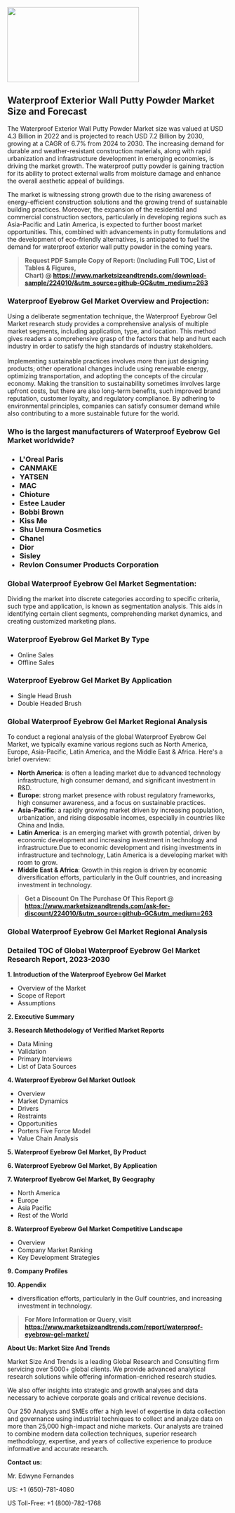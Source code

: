 <p><img class="alignnone size-medium wp-image-20088" src="https://ffe5etoiles.com/wp-content/uploads/2024/12/MST1-300x171.png" alt="" width="300" height="171" /></p><h2>Waterproof Exterior Wall Putty Powder Market Size and Forecast</h2><p>The Waterproof Exterior Wall Putty Powder Market size was valued at USD 4.3 Billion in 2022 and is projected to reach USD 7.2 Billion by 2030, growing at a CAGR of 6.7% from 2024 to 2030. The increasing demand for durable and weather-resistant construction materials, along with rapid urbanization and infrastructure development in emerging economies, is driving the market growth. The waterproof putty powder is gaining traction for its ability to protect external walls from moisture damage and enhance the overall aesthetic appeal of buildings.</p><p>The market is witnessing strong growth due to the rising awareness of energy-efficient construction solutions and the growing trend of sustainable building practices. Moreover, the expansion of the residential and commercial construction sectors, particularly in developing regions such as Asia-Pacific and Latin America, is expected to further boost market opportunities. This, combined with advancements in putty formulations and the development of eco-friendly alternatives, is anticipated to fuel the demand for waterproof exterior wall putty powder in the coming years.</p></p><blockquote id="" class=""><strong>Request PDF Sample Copy of Report: (Including Full TOC, List of Tables &amp; Figures, Chart)&nbsp;@&nbsp;<strong><a href="https://www.marketsizeandtrends.com/download-sample/224010/&utm_source=github-GC&utm_medium=263" target="_blank">https://www.marketsizeandtrends.com/download-sample/224010/&utm_source=github-GC&utm_medium=263</a></strong></strong></blockquote><h3 id="" class="">Waterproof Eyebrow Gel Market&nbsp;Overview and Projection:</h3><p id="" class="">Using a deliberate segmentation technique, the Waterproof Eyebrow Gel Market research study provides a comprehensive analysis of multiple market segments, including application, type, and location. This method gives readers a comprehensive grasp of the factors that help and hurt each industry in order to satisfy the high standards of industry stakeholders. <br /> <br />Implementing sustainable practices involves more than just designing products; other operational changes include using renewable energy, optimizing transportation, and adopting the concepts of the circular economy. Making the transition to sustainability sometimes involves large upfront costs, but there are also long-term benefits, such improved brand reputation, customer loyalty, and regulatory compliance. By adhering to environmental principles, companies can satisfy consumer demand while also contributing to a more sustainable future for the world.</p><h3 id="" class="">Who is the largest manufacturers of&nbsp;Waterproof Eyebrow Gel Market worldwide?</h3><h3 class=""><p><ul><li>L'Oreal Paris </li><li> CANMAKE </li><li> YATSEN </li><li> MAC </li><li> Chioture </li><li> Estee Lauder </li><li> Bobbi Brown </li><li> Kiss Me </li><li> Shu Uemura Cosmetics </li><li> Chanel </li><li> Dior </li><li> Sisley </li><li> Revlon Consumer Products Corporation</li></ul></p></h3><h3 id="" class="">Global&nbsp;Waterproof Eyebrow Gel Market Segmentation:</h3><p id="" class="">Dividing the market into discrete categories according to specific criteria, such type and application, is known as segmentation analysis. This aids in identifying certain client segments, comprehending market dynamics, and creating customized marketing plans.</p><h3 id="" class="">Waterproof Eyebrow Gel Market&nbsp;By Type</h3><p><p><ul><li>Online Sales</li><li> Offline Sales</p></li></ul></p></p><h3 id="" class="">Waterproof Eyebrow Gel Market&nbsp;By Application</h3><p class=""><p><ul><li>Single Head Brush</li><li> Double Headed Brush</li></ul></p></p><h3 id="" class="">Global Waterproof Eyebrow Gel Market Regional Analysis</h3><p id="" class="">To conduct a regional analysis of the global Waterproof Eyebrow Gel Market, we typically examine various regions such as North America, Europe, Asia-Pacific, Latin America, and the Middle East &amp; Africa. Here's a brief overview:</p><ul><li><strong>North America</strong>: is often a leading market due to advanced technology infrastructure, high consumer demand, and significant investment in R&amp;D.</li><li><strong>Europe</strong>: strong market presence with robust regulatory frameworks, high consumer awareness, and a focus on sustainable practices.</li><li><strong>Asia-Pacific</strong>: a rapidly growing market driven by increasing population, urbanization, and rising disposable incomes, especially in countries like China and India.</li><li><strong>Latin America</strong>: is an emerging market with growth potential, driven by economic development and increasing investment in technology and infrastructure.Due to economic development and rising investments in infrastructure and technology, Latin America is a developing market with room to grow.</li><li><strong>Middle East &amp; Africa</strong>: Growth in this region is driven by economic diversification efforts, particularly in the Gulf countries, and increasing investment in technology.</li></ul><blockquote id="" class=""><strong>Get a Discount On The Purchase Of This Report @ <strong><a href="https://www.marketsizeandtrends.com/ask-for-discount/224010/&utm_source=github-GC&utm_medium=263" target="_blank">https://www.marketsizeandtrends.com/ask-for-discount/224010/&utm_source=github-GC&utm_medium=263</a></strong></strong></blockquote><h3 id="" class="">Global Waterproof Eyebrow Gel Market Regional Analysis</h3><h3 id="" class="">Detailed TOC of Global Waterproof Eyebrow Gel Market Research Report, 2023-2030</h3><p id="" class=""><strong>1. Introduction of the Waterproof Eyebrow Gel Market</strong></p><ul><li>Overview of the Market</li><li>Scope of Report</li><li>Assumptions</li></ul><p id="" class=""><strong>2. Executive Summary</strong></p><p id="" class=""><strong>3. Research Methodology of Verified Market Reports</strong></p><ul><li>Data Mining</li><li>Validation</li><li>Primary Interviews</li><li>List of Data Sources</li></ul><p id="" class=""><strong>4. Waterproof Eyebrow Gel Market Outlook</strong></p><ul><li>Overview</li><li>Market Dynamics</li><li>Drivers</li><li>Restraints</li><li>Opportunities</li><li>Porters Five Force Model</li><li>Value Chain Analysis</li></ul><p id="" class=""><strong>5. Waterproof Eyebrow Gel Market, By Product</strong></p><p id="" class=""><strong>6. Waterproof Eyebrow Gel Market, By Application</strong></p><p id="" class=""><strong>7. Waterproof Eyebrow Gel Market, By Geography</strong></p><ul><li>North America</li><li>Europe</li><li>Asia Pacific</li><li>Rest of the World</li></ul><p id="" class=""><strong>8. Waterproof Eyebrow Gel Market Competitive Landscape</strong></p><ul><li>Overview</li><li>Company Market Ranking</li><li>Key Development Strategies</li></ul><p id="" class=""><strong>9. Company Profiles</strong></p><p id="" class=""><strong>10. Appendix</strong></p><ul><li>diversification efforts, particularly in the Gulf countries, and increasing investment in technology.</li></ul><blockquote id="" class=""><strong>For More Information or Query, visit <strong><strong><a href="https://www.marketsizeandtrends.com/report/waterproof-eyebrow-gel-market/" target="_blank">https://www.marketsizeandtrends.com/report/waterproof-eyebrow-gel-market/</a></strong></strong></strong></blockquote><p id="" class=""><strong>About Us: Market Size And Trends</strong></p><p id="" class="">Market Size And Trends is a leading Global Research and Consulting firm servicing over 5000+ global clients. We provide advanced analytical research solutions while offering information-enriched research studies.</p><p id="" class="">We also offer insights into strategic and growth analyses and data necessary to achieve corporate goals and critical revenue decisions.</p><p id="" class="">Our 250 Analysts and SMEs offer a high level of expertise in data collection and governance using industrial techniques to collect and analyze data on more than 25,000 high-impact and niche markets. Our analysts are trained to combine modern data collection techniques, superior research methodology, expertise, and years of collective experience to produce informative and accurate research.</p><p id="" class=""><strong>Contact us:</strong></p><p id="" class="">Mr. Edwyne Fernandes</p><p id="" class="">US: +1 (650)-781-4080</p><p id="" class="">US Toll-Free: +1 (800)-782-1768</p>
